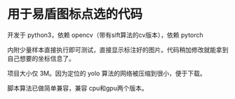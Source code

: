 # 用于易盾图标点选的代码

开发于 python3，依赖 opencv（带有sift算法的cv版本），依赖 pytorch

内附少量样本直接执行即可测试，直接显示标注好的图片。代码稍加修改就能拿到自己想要的坐标信息了。

项目大小仅 3M。因为定位的 yolo 算法的网络被压缩到很小，便于下载。

脚本算法已做简单兼容，兼容 cpu和gpu两个版本。